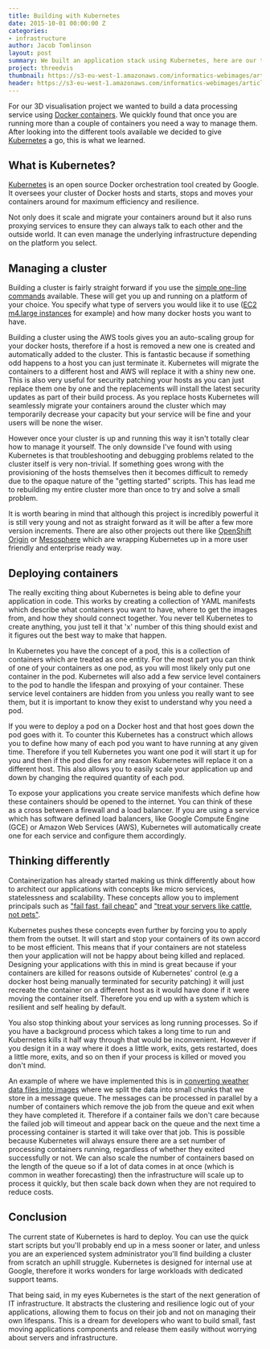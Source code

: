 ```yaml
---
title: Building with Kubernetes
date: 2015-10-01 00:00:00 Z
categories:
- infrastructure
author: Jacob Tomlinson
layout: post
summary: We built an application stack using Kubernetes, here are our thoughts
project: threedvis
thumbnail: https://s3-eu-west-1.amazonaws.com/informatics-webimages/articles/2015-10-01-building-with-kubernetes/kubernetes-logo.png
header: https://s3-eu-west-1.amazonaws.com/informatics-webimages/articles/2015-10-01-building-with-kubernetes/Screen+Shot+2015-10-01+at+09.43.59.png
---
```


For our 3D visualisation project we wanted to build a data processing service using [Docker containers][lab-school-docker]. We quickly found that once you are running more than a couple of containers you need a way to manage them. After looking into the different tools available we decided to give [Kubernetes][kubernetes] a go, this is what we learned.

## What is Kubernetes?

[Kubernetes][kubernetes] is an open source Docker orchestration tool created by Google. It oversees your cluster of Docker hosts and starts, stops and moves your containers around for maximum efficiency and resilience.

Not only does it scale and migrate your containers around but it also runs proxying services to ensure they can always talk to each other and the outside world. It can even manage the underlying infrastructure depending on the platform you select.

## Managing a cluster

Building a cluster is fairly straight forward if you use the [simple one-line commands][kube-getting-started] available. These will get you up and running on a platform of your choice. You specify what type of servers you would like it to use ([EC2 m4.large instances][aws-ec2-m4] for example) and how many docker hosts you want to have.

Building a cluster using the AWS tools gives you an auto-scaling group for your docker hosts, therefore if a host is removed a new one is created and automatically added to the cluster. This is fantastic because if something odd happens to a host you can just terminate it. Kubernetes will migrate the containers to a different host and AWS will replace it with a shiny new one. This is also very useful for security patching your hosts as you can just replace them one by one and the replacements will install the latest security updates as part of their build process. As you replace hosts Kubernetes will seamlessly migrate your containers around the cluster which may temporarily decrease your capacity but your service will be fine and your users will be none the wiser.

However once your cluster is up and running this way it isn't totally clear how to manage it yourself. The only downside I've found with using Kubernetes is that troubleshooting and debugging problems related to the cluster itself is very non-trivial. If something goes wrong with the provisioning of the hosts themselves then it becomes difficult to remedy due to the opaque nature of the "getting started" scripts. This has lead me to rebuilding my entire cluster more than once to try and solve a small problem.

It is worth bearing in mind that although this project is incredibly powerful it is still very young and not as straight forward as it will be after a few more version increments. There are also other projects out there like [OpenShift Origin][openshift-origin] or [Mesosphere][mesosphere] which are wrapping Kubernetes up in a more user friendly and enterprise ready way.

## Deploying containers

The really exciting thing about Kubernetes is being able to define your application in code. This works by creating a collection of YAML manifests which describe what containers you want to have, where to get the images from, and how they should connect together. You never tell Kubernetes to create anything, you just tell it that 'x' number of this thing should exist and it figures out the best way to make that happen.

In Kubernetes you have the concept of a pod, this is a collection of containers which are treated as one entity. For the most part you can think of one of your containers as one pod, as you will most likely only put one container in the pod. Kubernetes will also add a few service level containers to the pod to handle the lifespan and proxying of your container. These service level containers are hidden from you unless you really want to see them, but it is important to know they exist to understand why you need a pod.

If you were to deploy a pod on a Docker host and that host goes down the pod goes with it. To counter this Kubernetes has a construct which allows you to define how many of each pod you want to have running at any given time. Therefore if you tell Kubernetes you want one pod it will start it up for you and then if the pod dies for any reason Kubernetes will replace it on a different host. This also allows you to easily scale your application up and down by changing the required quantity of each pod.

To expose your applications you create service manifests which define how these containers should be opened to the internet. You can think of these as a cross between a firewall and a load balancer. If you are using a service which has software defined load balancers, like Google Compute Engine (GCE) or Amazon Web Services (AWS), Kubernetes will automatically create one for each service and configure them accordingly.

## Thinking differently

Containerization has already started making us think differently about how to architect our applications with concepts like micro services, statelessness and scalability. These concepts allow you to implement principals such as ["fail fast, fail cheap"][fail-fast-fail-cheap] and ["treat your servers like cattle, not pets"][cattle-not-pets].

Kubernetes pushes these concepts even further by forcing you to apply them from the outset. It will start and stop your containers of its own accord to be most efficient. This means that if your containers are not stateless then your application will not be happy about being killed and replaced. Designing your applications with this in mind is great because if your containers are killed for reasons outside of Kubernetes' control (e.g a docker host being manually terminated for security patching) it will just recreate the container on a different host as it would have done if it were moving the container itself. Therefore you end up with a system which is resilient and self healing by default.

You also stop thinking about your services as long running processes. So if you have a background process which takes a long time to run and Kubernetes kills it half way through that would be inconvenient. However if you design it in a way where it does a little work, exits, gets restarted, does a little more, exits, and so on then if your process is killed or moved you don't mind.

An example of where we have implemented this is in [converting weather data files into images][data-encoding] where we split the data into small chunks that we store in a message queue. The messages can be processed in parallel by a number of containers which remove the job from the queue and exit when they have completed it. Therefore if a container fails we don't care because the failed job will timeout and appear back on the queue and the next time a processing container is started it will take over that job. This is possible because Kubernetes will always ensure there are a set number of processing containers running, regardless of whether they exited successfully or not. We can also scale the number of containers based on the length of the queue so if a lot of data comes in at once (which is common in weather forecasting) then the infrastructure will scale up to process it quickly, but then scale back down when they are not required to reduce costs.

## Conclusion

The current state of Kubernetes is hard to deploy. You can use the quick start scripts but you'll probably end up in a mess sooner or later, and unless you are an experienced system administrator you'll find building a cluster from scratch an uphill struggle. Kubernetes is designed for internal use at Google, therefore it works wonders for large workloads with dedicated support teams.

That being said, in my eyes Kubernetes is the start of the next generation of IT infrastructure. It abstracts the clustering and resilience logic out of your applications, allowing them to focus on their job and not on managing their own lifespans. This is a dream for developers who want to build small, fast moving applications components and release them easily without worrying about servers and infrastructure.


[aws-ec2-m4]: https://aws.amazon.com/ec2/instance-types/#M3
[cattle-not-pets]: http://www.lauradhamilton.com/servers-pets-versus-cattle
[data-encoding]: http://www.informaticslab.co.uk/technical/2015/10/05/data-encoding.html
[fail-fast-fail-cheap]: http://blog.flux7.com/3-strategies-to-fail-fast-fail-cheap-get-agile
[kubernetes]: http://kubernetes.io/
[kube-getting-started]: http://kubernetes.io/docs/user-guide/walkthrough/
[lab-school-docker]: http://www.informaticslab.co.uk/lab-school/2015/06/24/lab-school-docker.html
[mesosphere]: https://mesosphere.com/
[openshift-origin]: http://www.openshift.org/
